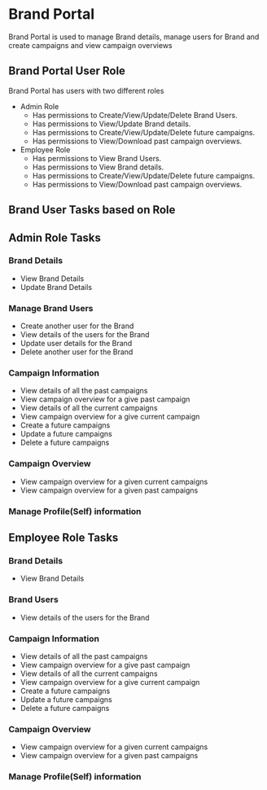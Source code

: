 # Brand Portal

Brand Portal is used to manage Brand details, manage users for Brand and create campaigns and view campaign
overviews

## Brand Portal User Role
Brand Portal has users with two different roles
* Admin Role 
	- Has permissions to Create/View/Update/Delete Brand Users.
	- Has permissions to View/Update Brand details.
	- Has permissions to Create/View/Update/Delete future campaigns.
	- Has permissions to View/Download past campaign overviews.
* Employee Role 
	- Has permissions to View Brand Users.
	- Has permissions to View Brand details.
	- Has permissions to Create/View/Update/Delete future campaigns.
	- Has permissions to View/Download past campaign overviews.

## Brand User Tasks based on Role

## Admin Role Tasks

### Brand Details
* View Brand Details
* Update Brand Details

### Manage Brand Users
* Create another user for the Brand
* View details of the users for the Brand
* Update user details for the Brand
* Delete another user for the Brand


### Campaign Information
* View details of all the past campaigns
* View campaign overview for a give past campaign
* View details of all the current campaigns
* View campaign overview for a give current campaign
* Create a future campaigns
* Update a future campaigns
* Delete a future campaigns

### Campaign Overview
* View campaign overview for a given current campaigns
* View campaign overview for a given past campaigns


### Manage Profile(Self) information


## Employee Role Tasks

### Brand Details
* View Brand Details

### Brand Users
* View details of the users for the Brand


### Campaign Information
* View details of all the past campaigns
* View campaign overview for a give past campaign
* View details of all the current campaigns
* View campaign overview for a give current campaign
* Create a future campaigns
* Update a future campaigns
* Delete a future campaigns

### Campaign Overview
* View campaign overview for a given current campaigns
* View campaign overview for a given past campaigns


### Manage Profile(Self) information





